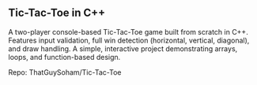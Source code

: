 ## Tic-Tac-Toe in C++

A two-player console-based Tic-Tac-Toe game built from scratch in C++. Features input validation, full win detection (horizontal, vertical, diagonal), and draw handling. A simple, interactive project demonstrating arrays, loops, and function-based design.

Repo: ThatGuySoham/Tic-Tac-Toe
